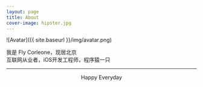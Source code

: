 ```yaml
---
layout: page
title: About
cover-image: hipster.jpg
---
```


![Avatar]({{ site.baseurl }}/img/avatar.png)

我是 Fly Corleone，现居北京
<br>
互联网从业者，iOS开发工程师，程序猿一只

---

<center>
Happy Everyday
</center>
